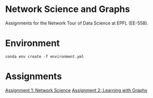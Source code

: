 # Network Science and Graphs
Assignments for the Network Tour of Data Science at EPFL (EE-558).

# Environment
```
conda env create -f environment.yml
```
# Assignments
[Assignment 1: Network Science](https://nbviewer.jupyter.org/github/JelenaBanjac/network-science-and-graphs/blob/master/1_network_science.ipynb)
[Assignment 2: Learning with Graphs](https://nbviewer.jupyter.org/github/JelenaBanjac/network-science-and-graphs/blob/master/2_learning_with_graphs.ipynb)
